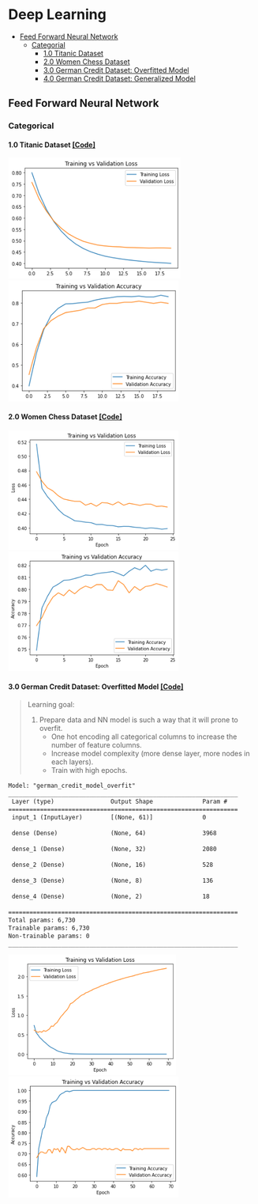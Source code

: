 # Deep Learning

- [Feed Forward Neural Network](https://github.com/SarahHannes/dl/blob/main/README.md#feed-forward-neural-network)
  * [Categorial](https://github.com/SarahHannes/dl/blob/main/README.md#categorical)
    + [1.0 Titanic Dataset](https://github.com/SarahHannes/dl/blob/main/README.md#10-titanic-dataset-code)
    + [2.0 Women Chess Dataset](https://github.com/SarahHannes/dl/blob/main/README.md#20-women-chess-dataset-code)
    + [3.0 German Credit Dataset: Overfitted Model](https://github.com/SarahHannes/dl/blob/main/README.md#30-german-credit-dataset-overfitted-model-code)
    + [4.0 German Credit Dataset: Generalized Model](https://github.com/SarahHannes/dl/blob/main/README.md#40-german-credit-dataset-generalized-model-code)

<!-- toc -->
Feed Forward Neural Network
------------
### Categorical
#### 1.0 Titanic Dataset <a href="feedforward/10_categorical_Titanic.py">[Code]</a>
<img src="feedforward/plots/10_loss.png" width="350"> <img src="feedforward/plots/10_accuracy.png" width="345">

#### 2.0 Women Chess Dataset <a href="feedforward/20_categorical_WomenChess.py">[Code]</a>
<img src="feedforward/plots/20_loss.png" width="345"> <img src="feedforward/plots/20_accuracy.png" width="345">

#### 3.0 German Credit Dataset: Overfitted Model <a href="feedforward/30_categorical_GermanCredit.py">[Code]</a>
> Learning goal: 
> 1. Prepare data and NN model is such a way that it will prone to overfit.
> 	 - One hot encoding all categorical columns to increase the number of feature columns.
> 	 - Increase model complexity (more dense layer, more nodes in each layers).
> 	 - Train with high epochs.
```
Model: "german_credit_model_overfit"
_________________________________________________________________
 Layer (type)                Output Shape              Param #   
=================================================================
 input_1 (InputLayer)        [(None, 61)]              0         
                                                                 
 dense (Dense)               (None, 64)                3968      
                                                                 
 dense_1 (Dense)             (None, 32)                2080      
                                                                 
 dense_2 (Dense)             (None, 16)                528       
                                                                 
 dense_3 (Dense)             (None, 8)                 136       
                                                                 
 dense_4 (Dense)             (None, 2)                 18        
                                                                 
=================================================================
Total params: 6,730
Trainable params: 6,730
Non-trainable params: 0
_________________________________________________________________
```
<img src="feedforward/plots/30_loss.png" width="340"> <img src="feedforward/plots/30_accuracy.png" width="345">
<!-- 
#### 4.0 German Credit Dataset: Generalized Model <a href="feedforward/40_functional_categorical_GermanCredit.py">[Code]</a>
> Learning goal:
> 
> 2.  Reduce overfitting in the previous model.
>     -   Reduce model complexity.
```
```
<img src="feedforward/plots/40_loss.png" width="345"> <img src="feedforward/plots/40_accuracy.png" width="345">
 -->

